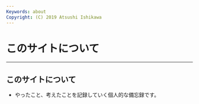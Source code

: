 ```yaml
---
Keywords: about
Copyright: (C) 2019 Atsushi Ishikawa
---
```


# このサイトについて
---

## このサイトについて

- やったこと、考えたことを記録していく個人的な備忘録です。
